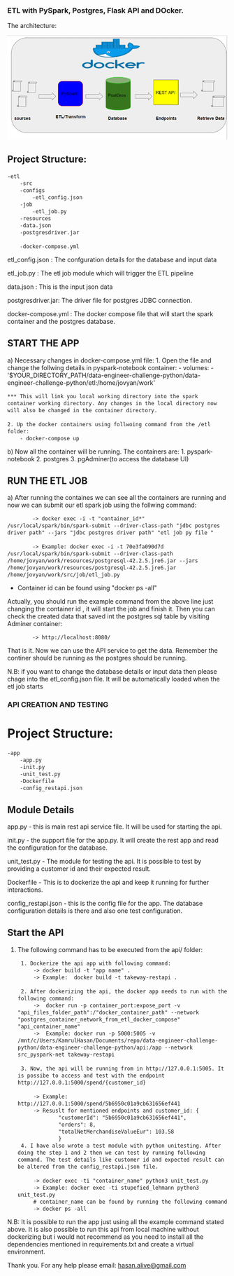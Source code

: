 ### ETL with PySpark, Postgres, Flask API and DOcker. 

The architecture:

![alt text](etl-docker.PNG)


## Project Structure:
```
-etl
    -src
	-configs
		-etl_config.json
	-job
		-etl_job.py
    -resources
	-data.json
	-postgresdriver.jar

    -docker-compose.yml
```

etl_config.json : The confguration details for the database and input data

etl_job.py : The etl job module which will trigger the ETL pipeline

data.json : This is the input json data

postgresdriver.jar: The driver file for postgres JDBC connection.

docker-compose.yml : The docker compose file that will start the spark container and the postgres database.

## START THE APP

a) Necessary changes in docker-compose.yml file:
	1. Open the file and change the follwing details in pyspark-notebook container:
		-     volumes:
        		- '$YOUR_DIRECTORY_PATH/data-engineer-challenge-python/data-engineer-challenge-python/etl:/home/jovyan/work'

	*** This will link you local working directory into the spark container working directory. Any changes in the local directory now will also be changed in the container directory.

	2. Up the docker containers using follwoing command from the /etl folder:
		- docker-compose up

b) Now all the container will be running. The containers are:
	1. pyspark-notebook
	2. postgres
	3. pgAdminer(to access the database UI)

## RUN THE ETL JOB

a) After running the containes we can see all the containers are running and now we can submit our etl spark job using the follwing command:
```
		-> docker exec -i -t "container_id*" /usr/local/spark/bin/spark-submit --driver-class-path "jdbc postgres driver path" --jars "jdbc postgres driver path" "etl job py file "
		
		-> Example: docker exec -i -t 70e3fa090d7d /usr/local/spark/bin/spark-submit --driver-class-path /home/jovyan/work/resources/postgresql-42.2.5.jre6.jar --jars /home/jovyan/work/resources/postgresql-42.2.5.jre6.jar /home/jovyan/work/src/job/etl_job.py
```



* Container id can be found using "docker ps -all"

Actually, you should run the example command from the above line just changing the container id , it will start the job and finish it. 
Then you can check the created data that saved int the postgres sql table by visiting Adminer container:
```	
		-> http://localhost:8080/
```
That is it. Now we can use the API service to get the data. Remember the continer should be running as the postgres should be running.

N.B: if you want to change the database details or input data then please chage into the etl_config.json file. It will be automatically loaded when the etl job starts



### API CREATION AND TESTING
# Project Structure:

```
-app
    -app.py
    -init.py
    -unit_test.py
    -Dockerfile
    -config_restapi.json
```
## Module Details

app.py - this is main rest api service file. It will be used for starting the api.

init.py - the support file for the app.py. It will create the rest app and read the configuration for the database.

unit_test.py - The module for testing the api. It is possible to test by providing a customer id and their expected result. 

Dockerfile - This is to dockerize the api and keep it running for further interactions. 

config_restapi.json - this is the config file for the app. The database configuration details is there and also one test configuration. 


## Start the API

1. The following command has to be executed from the api/ folder:

		1. Dockerize the api app with following command:
			-> docker build -t "app name" .
			-> Example:  docker build -t takeway-restapi .

		2. After dockerizing the api, the docker app needs to run with the following command:
			->  docker run -p container_port:expose_port -v "api_files_folder_path":/"docker_container_path" --network "postgres_container_network_from_etl_docker_compose" "api_container_name"
			->  Example: docker run -p 5000:5005 -v /mnt/c/Users/KamrulHasan/Documents/repo/data-engineer-challenge-python/data-engineer-challenge-python/api:/app --network src_pyspark-net takeway-restapi
		
		3. Now, the api will be running from in http://127.0.0.1:5005. It is possibe to access and test with the endpoint http://127.0.0.1:5000/spend/{customer_id}
			
			-> Example: http://127.0.0.1:5000/spend/5b6950c01a9cb631656ef441
			-> Resuslt for mentioned endpoints and customer_id: {
 					"customerId": "5b6950c01a9cb631656ef441", 
  					"orders": 8, 
  					"totalNetMerchandiseValueEur": 103.58
				    }
		4. I have also wrote a test module with python unitesting. After doing the step 1 and 2 then we can test by running following command. The test details like customer id and expected result can be altered from the config_restapi.json file.

			-> docker exec -ti "container_name" python3 unit_test.py
			-> Example: docker exec -ti stupefied_lehmann python3 unit_test.py
			# container_name can be found by running the following command
			-> docker ps -all

N.B: It is possible to run the app just using all the example command stated above. It is also possible to run this api from local machine without dockerizing but i would not recommend as you need to install all the dependencies mentioned in requirements.txt and create a virtual environment. 

Thank you. For any help please email: hasan.alive@gmail.com




